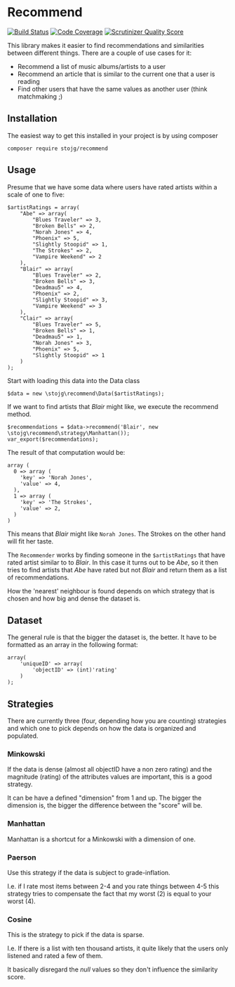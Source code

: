 # Recommend

[![Build Status](https://travis-ci.org/stojg/recommend.png?branch=master)](https://travis-ci.org/stojg/recommend)
[![Code Coverage](https://scrutinizer-ci.com/g/stojg/recommend/badges/coverage.png?s=5938cb4642b77c2ea081f4771f096134b93d3494)](https://scrutinizer-ci.com/g/stojg/recommend/)
[![Scrutinizer Quality Score](https://scrutinizer-ci.com/g/stojg/recommend/badges/quality-score.png?s=ccc1fe675b9e51fc87694d5a09b509bf0d1352f9)](https://scrutinizer-ci.com/g/stojg/recommend/)


This library makes it easier to find recommendations and similarities between different things. There are a couple of 
use cases for it:
 
  * Recommend a list of music albums/artists to a user
  * Recommend an article that is similar to the current one that a user is reading
  * Find other users that have the same values as another user (think matchmaking ;)

## Installation

The easiest way to get this installed in your project is by using composer

	composer require stojg/recommend

## Usage

Presume that we have some data where users have rated artists within a scale of one to five:

	$artistRatings = array(
		"Abe" => array(
			"Blues Traveler" => 3,
			"Broken Bells" => 2,
			"Norah Jones" => 4,
			"Phoenix" => 5,
			"Slightly Stoopid" => 1,
			"The Strokes" => 2,
			"Vampire Weekend" => 2
		),
		"Blair" => array(
			"Blues Traveler" => 2,
			"Broken Bells" => 3,
			"Deadmau5" => 4,
			"Phoenix" => 2,
			"Slightly Stoopid" => 3,
			"Vampire Weekend" => 3
	    ),
		"Clair" => array(
			"Blues Traveler" => 5,
			"Broken Bells" => 1,
			"Deadmau5" => 1,
			"Norah Jones" => 3,
			"Phoenix" => 5,
			"Slightly Stoopid" => 1
		)
    );

Start with loading this data into the Data class

	$data = new \stojg\recommend\Data($artistRatings);

If we want to find artists that _Blair_ might like, we execute the recommend method.

	$recommendations = $data->recommend('Blair', new \stojg\recommend\strategy\Manhattan());
	var_export($recommendations);

The result of that computation would be:

	array (
	  0 => array (
		'key' => 'Norah Jones',
		'value' => 4,
	  ),
	  1 => array (
		'key' => 'The Strokes',
		'value' => 2,
	  )
	)

This means that _Blair_ might like `Norah Jones`. The Strokes on the other hand will fit her taste.

The `Recommender` works by finding someone in the `$artistRatings` that have rated artist similar to to _Blair_. In this 
case it turns out to be _Abe_, so it then tries to find artists that _Abe_ have rated but not _Blair_ and return them 
as a list of recommendations.

How the 'nearest' neighbour is found depends on which strategy that is chosen and how big and dense the dataset is.

## Dataset

The general rule is that the bigger the dataset is, the better. It have to be formatted as an array in the following
format:

	array(
		'uniqueID' => array(
			'objectID' => (int)'rating'
		)
	);

## Strategies

There are currently three (four, depending how you are counting) strategies and which one to pick depends on how the 
data is organized and populated.

### Minkowski

If the data is dense (almost all objectID have a non zero rating) and the magnitude (rating) of the attributes values
are important, this is a good strategy.

It can be have a defined "dimension" from 1 and up. The bigger the dimension is, the bigger the difference between the
"score" will be.

### Manhattan

Manhattan is a shortcut for a Minkowski with a dimension of one.

### Paerson

Use this strategy if the data is subject to grade-inflation.

I.e. if I rate most items between 2-4 and you rate things between 4-5 this strategy tries to compensate the fact that my
 worst (2) is equal to your worst (4).

### Cosine

This is the strategy to pick if the data is sparse.

I.e. If there is a list with ten thousand artists, it quite likely that the users only listened and rated a few of them.

It basically disregard the _null_ values so they don't influence the similarity score.


